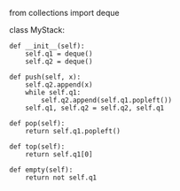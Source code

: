 from collections import deque

class MyStack:

    def __init__(self):
        self.q1 = deque()
        self.q2 = deque()

    def push(self, x):
        self.q2.append(x)
        while self.q1:
            self.q2.append(self.q1.popleft())
        self.q1, self.q2 = self.q2, self.q1

    def pop(self):
        return self.q1.popleft()

    def top(self):
        return self.q1[0]

    def empty(self):
        return not self.q1

     
